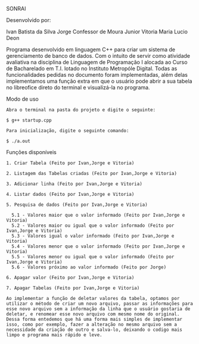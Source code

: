 SONRAI

Desenvolvido por:

Ivan Batista da Silva
Jorge Confessor de Moura Junior
Vitoria Maria Lucio Deon  
	
Programa desenvolvido em linguagem C++ para criar um sistema de gerenciamento de banco de dados. Com o intuito de servir como atividade avaliativa na disciplina de Linguagem de Programação I alocada ao Curso de Bacharelado em T.I. lotado no Instituto Metropóle Digital. Todas as funcionalidades pedidas no documento foram implementadas, além delas implementamos uma função extra em que o usuário pode abrir a sua tabela no libreofice direto do terminal e visualizá-la no programa.  


Modo de uso

	Abra o terminal na pasta do projeto e digite o seguinte:

	$ g++ startup.cpp
	
	Para inicialização, digite o seguinte comando:

	$ ./a.out

Funções disponíveis

	1. Criar Tabela (Feito por Ivan,Jorge e Vitoria)

	2. Listagem das Tabelas criadas (Feito por Ivan,Jorge e Vitoria)

	3. Adicionar linha (Feito por Ivan,Jorge e Vitoria)

	4. Listar dados (Feito por Ivan,Jorge e Vitoria)

	5. Pesquisa de dados (Feito por Ivan,Jorge e Vitoria)

	  5.1 - Valores maior que o valor informado (Feito por Ivan,Jorge e Vitoria) 
	  5.2 - Valores maior ou igual que o valor informado (Feito por Ivan,Jorge e Vitoria) 
	  5.3 - Valores igual o valor informado (Feito por Ivan,Jorge e Vitoria) 
	  5.4 - Valores menor que o valor informado (Feito por Ivan,Jorge e Vitoria) 
	  5.5 - Valores menor ou igual que o valor informado (Feito por Ivan,Jorge e Vitoria) 
	  5.6 - Valores próximo ao valor informado (Feito por Jorge)
	 
	6. Apagar valor (Feito por Ivan,Jorge e Vitoria)

	7. Apagar Tabelas (Feito por Ivan,Jorge e Vitoria)

	Ao implementar a função de deletar valores da tabela, optamos por utilizar o método de criar um novo arquivo, passar as informações para esse novo arquivo sem a informação da linha que o usuário gostaria de deletar, e renomear esse novo arquivo com mesmo nome do original. Dessa forma entedemos que há uma forma mais simples de implementar isso, como por exemplo, fazer a alteração no mesmo arquivo sem a necessidade da criação de outro e salva-lo, deixando o codigo mais limpo e programa mais rápido e leve. 

